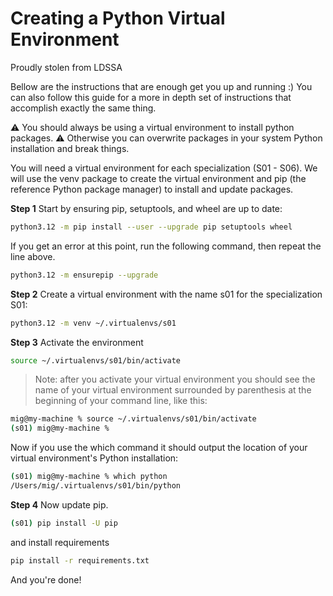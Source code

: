 # Creating a Python Virtual Environment

Proudly stolen from LDSSA

Bellow are the instructions that are enough get you up and running :) You can also follow this guide for a more in depth set of instructions that accomplish exactly the same thing.

⚠️ You should always be using a virtual environment to install python packages. ⚠️ Otherwise you can overwrite packages in your system Python installation and break things.

You will need a virtual environment for each specialization (S01 - S06). We will use the venv package to create the virtual environment and pip (the reference Python package manager) to install and update packages.

**Step 1** Start by ensuring pip, setuptools, and wheel are up to date:

```bash
python3.12 -m pip install --user --upgrade pip setuptools wheel 
```

If you get an error at this point, run the following command, then repeat the line above.

```bash
python3.12 -m ensurepip --upgrade
```

**Step 2** Create a virtual environment with the name s01 for the specialization S01:

```bash
python3.12 -m venv ~/.virtualenvs/s01
```

**Step 3** Activate the environment

```bash
source ~/.virtualenvs/s01/bin/activate
```

>Note: after you activate your virtual environment you should see the name of your virtual environment surrounded by parenthesis at the beginning of your command line, like this:

```bash
mig@my-machine % source ~/.virtualenvs/s01/bin/activate
(s01) mig@my-machine %
```

Now if you use the which command it should output the location of your virtual environment's Python installation:

```bash
(s01) mig@my-machine % which python
/Users/mig/.virtualenvs/s01/bin/python
```

**Step 4** Now update pip.

```bash
(s01) pip install -U pip
```

and install requirements

```bash
pip install -r requirements.txt
```

And you're done!
